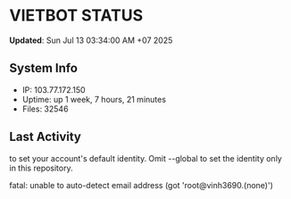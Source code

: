 # VIETBOT STATUS
**Updated**: Sun Jul 13 03:34:00 AM +07 2025

## System Info
- IP: 103.77.172.150
- Uptime: up 1 week, 7 hours, 21 minutes
- Files: 32546

## Last Activity

to set your account's default identity.
Omit --global to set the identity only in this repository.

fatal: unable to auto-detect email address (got 'root@vinh3690.(none)')
